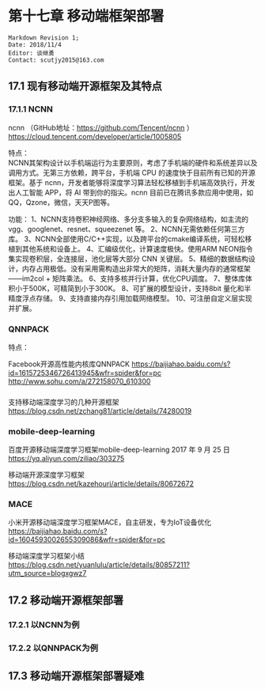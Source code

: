# 第十七章 移动端框架部署

    Markdown Revision 1;
    Date: 2018/11/4
    Editor: 谈继勇
    Contact: scutjy2015@163.com


## 17.1 现有移动端开源框架及其特点

### 17.1.1 NCNN
ncnn （GitHub地址：https://github.com/Tencent/ncnn ）
https://cloud.tencent.com/developer/article/1005805

特点：   
	NCNN其架构设计以手机端运行为主要原则，考虑了手机端的硬件和系统差异以及调用方式。无第三方依赖，跨平台，手机端 CPU 的速度快于目前所有已知的开源框架。基于 ncnn，开发者能够将深度学习算法轻松移植到手机端高效执行，开发出人工智能 APP，将 AI 带到你的指尖。ncnn 目前已在腾讯多款应用中使用，如 QQ，Qzone，微信，天天P图等。

功能： 
1、NCNN支持卷积神经网络、多分支多输入的复杂网络结构，如主流的 vgg、googlenet、resnet、squeezenet 等。 
2、NCNN无需依赖任何第三方库。
3、NCNN全部使用C/C++实现，以及跨平台的cmake编译系统，可轻松移植到其他系统和设备上。
4、汇编级优化，计算速度极快。使用ARM NEON指令集实现卷积层，全连接层，池化层等大部分 CNN 关键层。
5、精细的数据结构设计，内存占用极低。没有采用需构造出非常大的矩阵，消耗大量内存的通常框架——im2col + 矩阵乘法。
6、支持多核并行计算，优化CPU调度。
7、整体库体积小于500K，可精简到小于300K。
8、可扩展的模型设计，支持8bit 量化和半精度浮点存储。
9、支持直接内存引用加载网络模型。
10、可注册自定义层实现并扩展。

### QNNPACK


特点：

Facebook开源高性能内核库QNNPACK
https://baijiahao.baidu.com/s?id=1615725346726413945&wfr=spider&for=pc
http://www.sohu.com/a/272158070_610300

### 

支持移动端深度学习的几种开源框架
https://blog.csdn.net/zchang81/article/details/74280019

### mobile-deep-learning

百度开源移动端深度学习框架mobile-deep-learning  2017 年 9 月 25 日
https://yq.aliyun.com/ziliao/303275

移动端开源深度学习框架
https://blog.csdn.net/kazehouri/article/details/80672672

### MACE


小米开源移动端深度学习框架MACE，自主研发，专为IoT设备优化
https://baijiahao.baidu.com/s?id=1604593002655309086&wfr=spider&for=pc

移动端深度学习框架小结
https://blog.csdn.net/yuanlulu/article/details/80857211?utm_source=blogxgwz7



## 17.2 移动端开源框架部署

### 17.2.1 以NCNN为例

### 17.2.2 以QNNPACK为例


## 17.3 移动端开源框架部署疑难


